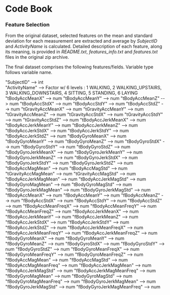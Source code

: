 # Code Book

### Feature Selection
From the original dataset, selected features on the mean and standard deviation for each measurement are extracted and average by *SubjectID* and *ActivityName* is calculated.
Detailed description of each feature, along its meaning, is provided in *README.txt*, *features_info.txt* and *features.txt* files in the original zip archive.

The final dataset comprises the following features/fields. Variable type follows variable name.

"SubjectID" --> int  
"ActivityName" --> Factor w/ 6 levels : 1 WALKING, 2 WALKING_UPSTAIRS, 3 WALKING_DOWNSTAIRS, 4 SITTING, 5 STANDING, 6 LAYING
"tBodyAccMeanX" --> num
"tBodyAccMeanY" --> num
"tBodyAccMeanZ" --> num
"tBodyAccStdX" --> num
"tBodyAccStdY" --> num
"tBodyAccStdZ" --> num
"tGravityAccMeanX" --> num
"tGravityAccMeanY" --> num
"tGravityAccMeanZ" --> num
"tGravityAccStdX" --> num
"tGravityAccStdY" --> num
"tGravityAccStdZ" --> num
"tBodyAccJerkMeanX" --> num
"tBodyAccJerkMeanY" --> num
"tBodyAccJerkMeanZ" --> num
"tBodyAccJerkStdX" --> num
"tBodyAccJerkStdY" --> num
"tBodyAccJerkStdZ" --> num
"tBodyGyroMeanX" --> num
"tBodyGyroMeanY" --> num
"tBodyGyroMeanZ" --> num
"tBodyGyroStdX" --> num
"tBodyGyroStdY" --> num
"tBodyGyroStdZ" --> num
"tBodyGyroJerkMeanX" --> num
"tBodyGyroJerkMeanY" --> num
"tBodyGyroJerkMeanZ" --> num
"tBodyGyroJerkStdX" --> num
"tBodyGyroJerkStdY" --> num
"tBodyGyroJerkStdZ" --> num
"tBodyAccMagMean" --> num
"tBodyAccMagStd" --> num
"tGravityAccMagMean" --> num
"tGravityAccMagStd" --> num
"tBodyAccJerkMagMean" --> num
"tBodyAccJerkMagStd" --> num
"tBodyGyroMagMean" --> num
"tBodyGyroMagStd" --> num
"tBodyGyroJerkMagMean" --> num
"tBodyGyroJerkMagStd" --> num
"fBodyAccMeanX" --> num
"fBodyAccMeanY" --> num
"fBodyAccMeanZ" --> num
"fBodyAccStdX" --> num
"fBodyAccStdY" --> num
"fBodyAccStdZ" --> num
"fBodyAccMeanFreqX" --> num
"fBodyAccMeanFreqY" --> num
"fBodyAccMeanFreqZ" --> num
"fBodyAccJerkMeanX" --> num
"fBodyAccJerkMeanY" --> num
"fBodyAccJerkMeanZ" --> num
"fBodyAccJerkStdX" --> num
"fBodyAccJerkStdY" --> num
"fBodyAccJerkStdZ" --> num
"fBodyAccJerkMeanFreqX" --> num
"fBodyAccJerkMeanFreqY" --> num
"fBodyAccJerkMeanFreqZ" --> num
"fBodyGyroMeanX" --> num
"fBodyGyroMeanY" --> num
"fBodyGyroMeanZ" --> num
"fBodyGyroStdX" --> num
"fBodyGyroStdY" --> num
"fBodyGyroStdZ" --> num
"fBodyGyroMeanFreqX" --> num
"fBodyGyroMeanFreqY" --> num
"fBodyGyroMeanFreqZ" --> num
"fBodyAccMagMean" --> num
"fBodyAccMagStd" --> num
"fBodyAccMagMeanFreq" --> num
"fBodyAccJerkMagMean" --> num
"fBodyAccJerkMagStd" --> num
"fBodyAccJerkMagMeanFreq" --> num
"fBodyGyroMagMean" --> num
"fBodyGyroMagStd" --> num
"fBodyGyroMagMeanFreq" --> num
"fBodyGyroJerkMagMean" --> num
"fBodyGyroJerkMagStd" --> num
"fBodyGyroJerkMagMeanFreq" --> num

